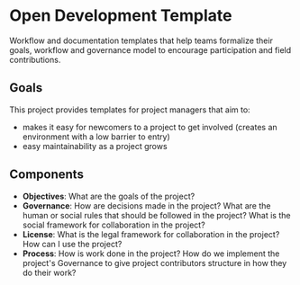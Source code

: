 # Open Development Template

Workflow and documentation templates that help teams formalize their goals, workflow and governance model to encourage participation and field contributions.

## Goals

This project provides templates for project managers that aim to:

- makes it easy for newcomers to a project to get involved (creates an environment with a low barrier to entry)
- easy maintainability as a project grows

## Components

- **Objectives**: What are the goals of the project?
- **Governance**: How are decisions made in the project? What are the human or social rules that should be followed in the project? What is the social framework for collaboration in the project?
- **License**: What is the legal framework for collaboration in the project? How can I use the project?
- **Process**: How is work done in the project? How do we implement the project's Governance to give project contributors structure in how they do their work?
